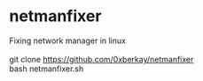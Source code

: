 # netmanfixer
Fixing network manager in linux
</br>
</br>
git clone https://github.com/0xberkay/netmanfixer
</br>
bash netmanfixer.sh
</br>
